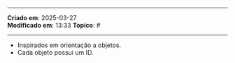 ***
**Criado em**: 2025-03-27  
**Modificado em**: 13:33
**Topico**: #
***
- Inspirados em orientação a objetos.
- Cada objeto possui um ID.